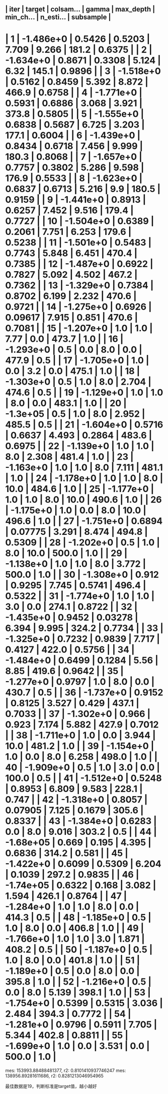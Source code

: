 <!--
 * @Author: callus
 * @Date: 2024-02-27 09:54:57
 * @LastEditors: callus
 * @Description: some description
 * @FilePath: /drug-forecast2024/55次查找得到的最佳模型参数.md
-->
|   iter    |  target   | colsam... |   gamma   | max_depth | min_ch... | n_esti... | subsample |
-------------------------------------------------------------------------------------------------
| 1         | -1.486e+0 | 0.5426    | 0.5203    | 7.709     | 9.266     | 181.2     | 0.6375    |
| 2         | -1.634e+0 | 0.8671    | 0.3308    | 5.124     | 6.32      | 145.1     | 0.9896    |
| 3         | -1.518e+0 | 0.5162    | 0.8459    | 5.392     | 8.872     | 466.9     | 0.6758    |
| 4         | -1.771e+0 | 0.5931    | 0.6886    | 3.068     | 3.921     | 373.8     | 0.5805    |
| 5         | -1.555e+0 | 0.6838    | 0.5687    | 6.725     | 3.203     | 177.1     | 0.6004    |
| 6         | -1.439e+0 | 0.8434    | 0.6718    | 7.456     | 9.999     | 180.3     | 0.8068    |
| 7         | -1.657e+0 | 0.7757    | 0.3802    | 5.286     | 9.598     | 176.9     | 0.5533    |
| 8         | -1.623e+0 | 0.6837    | 0.6713    | 5.216     | 9.9       | 180.5     | 0.9159    |
| 9         | -1.441e+0 | 0.8913    | 0.6257    | 7.452     | 9.516     | 179.4     | 0.7727    |
| 10        | -1.504e+0 | 0.6389    | 0.2061    | 7.751     | 6.253     | 179.6     | 0.5238    |
| 11        | -1.501e+0 | 0.5483    | 0.7743    | 5.848     | 6.451     | 470.4     | 0.7385    |
| 12        | -1.487e+0 | 0.6922    | 0.7827    | 5.092     | 4.502     | 467.2     | 0.7362    |
| 13        | -1.329e+0 | 0.7384    | 0.8702    | 6.199     | 2.232     | 470.6     | 0.9721    |
| 14        | -1.275e+0 | 0.6926    | 0.09617   | 7.915     | 0.851     | 470.6     | 0.7081    |
| 15        | -1.207e+0 | 1.0       | 1.0       | 7.77      | 0.0       | 473.7     | 1.0       |
| 16        | -1.293e+0 | 0.5       | 0.0       | 8.0       | 0.0       | 477.9     | 0.5       |
| 17        | -1.705e+0 | 1.0       | 0.0       | 3.2       | 0.0       | 475.1     | 1.0       |
| 18        | -1.303e+0 | 0.5       | 1.0       | 8.0       | 2.704     | 474.6     | 0.5       |
| 19        | -1.129e+0 | 1.0       | 1.0       | 8.0       | 0.0       | 483.1     | 1.0       |
| 20        | -1.3e+05  | 0.5       | 1.0       | 8.0       | 2.952     | 485.5     | 0.5       |
| 21        | -1.604e+0 | 0.5716    | 0.6637    | 4.493     | 0.2864    | 483.6     | 0.6975    |
| 22        | -1.139e+0 | 1.0       | 1.0       | 8.0       | 2.308     | 481.4     | 1.0       |
| 23        | -1.163e+0 | 1.0       | 1.0       | 8.0       | 7.111     | 481.1     | 1.0       |
| 24        | -1.178e+0 | 1.0       | 1.0       | 8.0       | 10.0      | 484.6     | 1.0       |
| 25        | -1.177e+0 | 1.0       | 1.0       | 8.0       | 10.0      | 490.6     | 1.0       |
| 26        | -1.175e+0 | 1.0       | 0.0       | 8.0       | 10.0      | 496.6     | 1.0       |
| 27        | -1.751e+0 | 0.6894    | 0.07775   | 3.291     | 8.474     | 494.8     | 0.5309    |
| 28        | -1.202e+0 | 0.5       | 1.0       | 8.0       | 10.0      | 500.0     | 1.0       |
| 29        | -1.138e+0 | 1.0       | 1.0       | 8.0       | 3.772     | 500.0     | 1.0       |
| 30        | -1.308e+0 | 0.912     | 0.9295    | 7.745     | 0.5741    | 496.4     | 0.5322    |
| 31        | -1.774e+0 | 1.0       | 1.0       | 3.0       | 0.0       | 274.1     | 0.8722    |
| 32        | -1.435e+0 | 0.9452    | 0.03278   | 6.394     | 9.995     | 324.2     | 0.7734    |
| 33        | -1.325e+0 | 0.7232    | 0.9839    | 7.717     | 0.4127    | 422.0     | 0.5756    |
| 34        | -1.484e+0 | 0.6499    | 0.1284    | 5.56      | 8.85      | 419.6     | 0.9642    |
| 35        | -1.277e+0 | 0.9797    | 1.0       | 8.0       | 0.0       | 430.7     | 0.5       |
| 36        | -1.737e+0 | 0.9152    | 0.8125    | 3.527     | 0.429     | 437.1     | 0.7033    |
| 37        | -1.302e+0 | 0.966     | 0.923     | 7.174     | 5.882     | 427.9     | 0.7012    |
| 38        | -1.711e+0 | 1.0       | 0.0       | 3.944     | 10.0      | 481.2     | 1.0       |
| 39        | -1.154e+0 | 1.0       | 0.0       | 8.0       | 6.258     | 498.0     | 1.0       |
| 40        | -1.909e+0 | 0.5       | 1.0       | 3.0       | 0.0       | 100.0     | 0.5       |
| 41        | -1.512e+0 | 0.5248    | 0.8953    | 6.809     | 9.583     | 228.1     | 0.747     |
| 42        | -1.318e+0 | 0.8057    | 0.07905   | 7.125     | 0.1679    | 305.6     | 0.8337    |
| 43        | -1.384e+0 | 0.6283    | 0.0       | 8.0       | 9.016     | 303.2     | 0.5       |
| 44        | -1.68e+05 | 0.669     | 0.195     | 4.395     | 0.6836    | 314.2     | 0.581     |
| 45        | -1.422e+0 | 0.6099    | 0.5309    | 6.204     | 0.1039    | 297.2     | 0.9835    |
| 46        | -1.74e+05 | 0.6322    | 0.168     | 3.082     | 1.594     | 426.1     | 0.8764    |
| 47        | -1.284e+0 | 1.0       | 1.0       | 8.0       | 0.0       | 414.3     | 0.5       |
| 48        | -1.185e+0 | 0.5       | 1.0       | 8.0       | 0.0       | 406.8     | 1.0       |
| 49        | -1.766e+0 | 1.0       | 1.0       | 3.0       | 1.871     | 408.2     | 0.5       |
| 50        | -1.187e+0 | 0.5       | 1.0       | 8.0       | 0.0       | 401.8     | 1.0       |
| 51        | -1.189e+0 | 0.5       | 0.0       | 8.0       | 0.0       | 395.8     | 1.0       |
| 52        | -1.216e+0 | 0.5       | 0.0       | 8.0       | 5.139     | 398.1     | 1.0       |
| 53        | -1.754e+0 | 0.5399    | 0.5315    | 3.036     | 2.484     | 394.3     | 0.7772    |
| 54        | -1.281e+0 | 0.9796    | 0.5911    | 7.705     | 5.344     | 402.8     | 0.8811    |
| 55        | -1.699e+0 | 1.0       | 0.0       | 3.531     | 0.0       | 500.0     | 1.0       |
=================================================================================================
mes: 153993.88488481377, r2: 0.8101410937746247
mes: 138956.89281611686, r2: 0.8281213046954965

最佳数据是19，判断标准是target值，越小越好